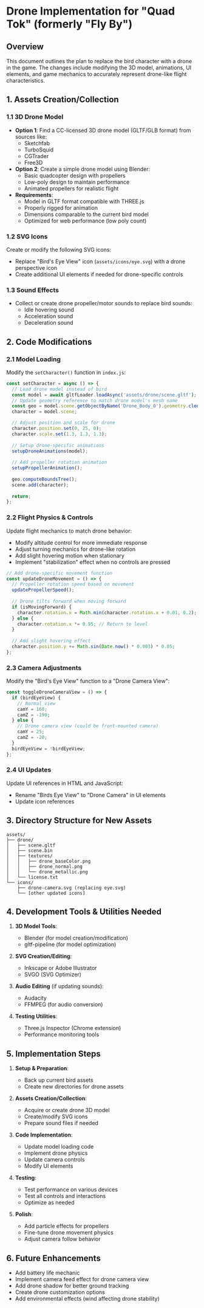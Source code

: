 # Drone Implementation for "Quad Tok" (formerly "Fly By")

## Overview
This document outlines the plan to replace the bird character with a drone in the game. The changes include modifying the 3D model, animations, UI elements, and game mechanics to accurately represent drone-like flight characteristics.

## 1. Assets Creation/Collection

### 1.1 3D Drone Model
- **Option 1**: Find a CC-licensed 3D drone model (GLTF/GLB format) from sources like:
  - Sketchfab
  - TurboSquid
  - CGTrader
  - Free3D
- **Option 2**: Create a simple drone model using Blender:
  - Basic quadcopter design with propellers
  - Low-poly design to maintain performance
  - Animated propellers for realistic flight
- **Requirements**:
  - Model in GLTF format compatible with THREE.js
  - Properly rigged for animation
  - Dimensions comparable to the current bird model
  - Optimized for web performance (low poly count)

### 1.2 SVG Icons
Create or modify the following SVG icons:
- Replace "Bird's Eye View" icon (`assets/icons/eye.svg`) with a drone perspective icon
- Create additional UI elements if needed for drone-specific controls

### 1.3 Sound Effects
- Collect or create drone propeller/motor sounds to replace bird sounds:
  - Idle hovering sound
  - Acceleration sound
  - Deceleration sound

## 2. Code Modifications

### 2.1 Model Loading
Modify the `setCharacter()` function in `index.js`:
```javascript
const setCharacter = async () => {
  // Load drone model instead of bird
  const model = await gltfLoader.loadAsync('assets/drone/scene.gltf');
  // Update geometry reference to match drone model's mesh name
  const geo = model.scene.getObjectByName('Drone_Body_0').geometry.clone();
  character = model.scene;

  // Adjust position and scale for drone
  character.position.set(0, 25, 0);
  character.scale.set(1.3, 1.3, 1.3);
  
  // Setup drone-specific animations
  setupDroneAnimations(model);
  
  // Add propeller rotation animation
  setupPropellerAnimation();
  
  geo.computeBoundsTree();
  scene.add(character);
  
  return;
};
```

### 2.2 Flight Physics & Controls
Update flight mechanics to match drone behavior:
- Modify altitude control for more immediate response
- Adjust turning mechanics for drone-like rotation
- Add slight hovering motion when stationary
- Implement "stabilization" effect when no controls are pressed

```javascript
// Add drone-specific movement function
const updateDroneMovement = () => {
  // Propeller rotation speed based on movement
  updatePropellerSpeed();
  
  // Drone tilts forward when moving forward
  if (isMovingForward) {
    character.rotation.x = Math.min(character.rotation.x + 0.01, 0.2);
  } else {
    character.rotation.x *= 0.95; // Return to level
  }
  
  // Add slight hovering effect
  character.position.y += Math.sin(Date.now() * 0.003) * 0.05;
};
```

### 2.3 Camera Adjustments
Modify the "Bird's Eye View" function to a "Drone Camera View":
```javascript
const toggleDroneCameraView = () => {
  if (birdEyeView) {
    // Normal view
    camY = 160;
    camZ = -190;
  } else {
    // Drone camera view (could be front-mounted camera)
    camY = 25;
    camZ = -20;
  }
  birdEyeView = !birdEyeView;
};
```

### 2.4 UI Updates
Update UI references in HTML and JavaScript:
- Rename "Birds Eye View" to "Drone Camera" in UI elements
- Update icon references

## 3. Directory Structure for New Assets

```
assets/
├── drone/
│   ├── scene.gltf
│   ├── scene.bin
│   ├── textures/
│   │   ├── drone_baseColor.png
│   │   ├── drone_normal.png
│   │   └── drone_metallic.png
│   └── license.txt
└── icons/
    ├── drone-camera.svg (replacing eye.svg)
    └── [other updated icons]
```

## 4. Development Tools & Utilities Needed

1. **3D Model Tools**:
   - Blender (for model creation/modification)
   - gltf-pipeline (for model optimization)

2. **SVG Creation/Editing**:
   - Inkscape or Adobe Illustrator
   - SVGO (SVG Optimizer)

3. **Audio Editing** (if updating sounds):
   - Audacity
   - FFMPEG (for audio conversion)

4. **Testing Utilities**:
   - Three.js Inspector (Chrome extension)
   - Performance monitoring tools

## 5. Implementation Steps

1. **Setup & Preparation**:
   - Back up current bird assets
   - Create new directories for drone assets

2. **Assets Creation/Collection**:
   - Acquire or create drone 3D model
   - Create/modify SVG icons
   - Prepare sound files if needed

3. **Code Implementation**:
   - Update model loading code
   - Implement drone physics
   - Update camera controls
   - Modify UI elements

4. **Testing**:
   - Test performance on various devices
   - Test all controls and interactions
   - Optimize as needed

5. **Polish**:
   - Add particle effects for propellers
   - Fine-tune drone movement physics
   - Adjust camera follow behavior

## 6. Future Enhancements

- Add battery life mechanic
- Implement camera feed effect for drone camera view
- Add drone shadow for better ground tracking
- Create drone customization options
- Add environmental effects (wind affecting drone stability) 